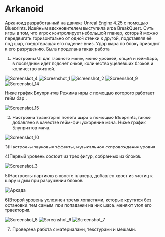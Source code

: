 # Arkanoid

Арканоид разработанный на движке Unreal Engine 4.25 c помощью Blueprints. Идейным вдохновителем выступила игра BreakQuest.
Суть игры в том, что игрок контролирует небольшой планер, который можно передвигать горизонтально от одной стенки к другой, подставляя её под шар, предотвращая его падение вниз. Удар шара по блоку приводит к его разрушению.
Была проделана такая работа:
1) Настроены UI для главного меню, меню уровней, опций и геймбара, в последнем идет подсчет очков, количество уцелевших блоков и количество жизней.

 ![Screenshot_4](https://user-images.githubusercontent.com/65093579/88804743-061cea00-d1b7-11ea-85af-0727579c0bb6.png)
 ![Screenshot_1](https://user-images.githubusercontent.com/65093579/88804787-1339d900-d1b7-11ea-84c2-078666d5f91f.png)
![Screenshot_2](https://user-images.githubusercontent.com/65093579/88804792-15039c80-d1b7-11ea-8e11-12fc4102dd0b.png)
![Screenshot_9](https://user-images.githubusercontent.com/65093579/88804799-1765f680-d1b7-11ea-9790-c6351158a504.png)
![Screenshot_14](https://user-images.githubusercontent.com/65093579/88804812-1a60e700-d1b7-11ea-942f-c2ebce5436e6.png)
 
Ниже график Блупринтов Режима игры с помощью которого работает гейм бар .
 
![Screenshot_15](https://user-images.githubusercontent.com/65093579/88804874-2fd61100-d1b7-11ea-81b9-71c9d7deb9fc.png)

2) Настроена траектория полета шара с помощью Blueprints, также добавлено в качестве гейм-фич ускорение мяча. Ниже график Блупринтов мяча.

![Screenshot_10](https://user-images.githubusercontent.com/65093579/88804946-42e8e100-d1b7-11ea-9d12-a4081fd0fe92.png)
 
3)Настроены звуковые эффекты, музыкальное сопровождение уровня.

4)Первый уровень состоит из трех фигур, собранных из блоков.

![Screenshot_3](https://user-images.githubusercontent.com/65093579/88804987-4ed4a300-d1b7-11ea-9938-910bee587829.png)
 
5)Настроены партиклы в хвосте планера, добавлен хвост из частиц к шару и дым при разрушении блоков.

![Аркада](https://user-images.githubusercontent.com/65093579/88805049-5ac06500-d1b7-11ea-8922-b285624735a8.jpg)
 
6)Второй уровень усложнен тремя лопастями, которые крутятся без остановки, тем самым, при попадании на них шара, меняют угол его траектории.
 
![Screenshot_8](https://user-images.githubusercontent.com/65093579/88805126-70ce2580-d1b7-11ea-8a1f-0a6ed6057414.png)
![Screenshot_6](https://user-images.githubusercontent.com/65093579/88805128-71ff5280-d1b7-11ea-8581-e1953a66b408.png)
![Screenshot_7](https://user-images.githubusercontent.com/65093579/88805131-71ff5280-d1b7-11ea-8b12-2c25e6225c66.png)
 
7) Проведена работа с материалами, текстурами  и мешами.
